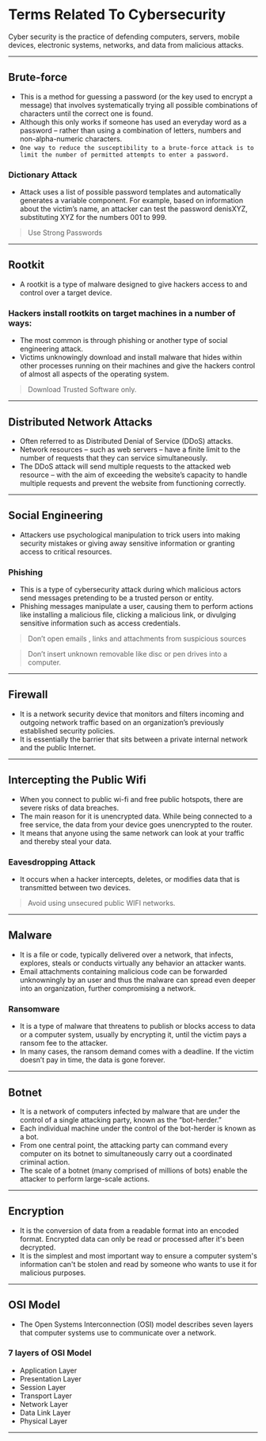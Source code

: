 # Terms Related To Cybersecurity

Cyber security is the practice of defending computers, servers, mobile devices, electronic systems, networks, and data from malicious attacks.

---

## Brute-force

- This is a method for guessing a password (or the key used to encrypt a message) that involves systematically trying all possible combinations of characters until the correct one is found.
- Although this only works if someone has used an everyday word as a password – rather than using a combination of letters, numbers and non-alpha-numeric characters.
- `One way to reduce the susceptibility to a brute-force attack is to limit the number of permitted attempts to enter a password.`

### Dictionary Attack

- Attack uses a list of possible password templates and automatically generates a variable component. For example, based on information about the victim’s name, an attacker can test the password denisXYZ, substituting XYZ for the numbers 001 to 999.

> Use Strong Passwords

---

## Rootkit

- A rootkit is a type of malware designed to give hackers access to and control over a target device.

### Hackers install rootkits on target machines in a number of ways:

- The most common is through phishing or another type of social engineering attack.
- Victims unknowingly download and install malware that hides within other processes running on their machines and give the hackers control of almost all aspects of the operating system.

> Download Trusted Software only.

---

## Distributed Network Attacks

- Often referred to as Distributed Denial of Service (DDoS) attacks.
- Network resources – such as web servers – have a finite limit to the number of requests that they can service simultaneously.
- The DDoS attack will send multiple requests to the attacked web resource – with the aim of exceeding the website’s capacity to handle multiple requests and prevent the website from functioning correctly.

---

## Social Engineering

- Attackers use psychological manipulation to trick users into making security mistakes or giving away sensitive information or granting access to critical resources.

### Phishing

- This is a type of cybersecurity attack during which malicious actors send messages pretending to be a trusted person or entity.
- Phishing messages manipulate a user, causing them to perform actions like installing a malicious file, clicking a malicious link, or divulging sensitive information such as access credentials.

> Don’t open emails , links and attachments from suspicious sources

> Don’t insert unknown removable like disc or pen drives into a computer.

---

## Firewall

- It is a network security device that monitors and filters incoming and outgoing network traffic based on an organization’s previously established security policies.
- It is essentially the barrier that sits between a private internal network and the public Internet.

---

## Intercepting the Public Wifi

- When you connect to public wi-fi and free public hotspots, there are severe risks of data breaches.
- The main reason for it is unencrypted data. While being connected to a free service, the data from your device goes unencrypted to the router.
- It means that anyone using the same network can look at your traffic and thereby steal your data.

### Eavesdropping Attack

- It occurs when a hacker intercepts, deletes, or modifies data that is transmitted between two devices.

> Avoid using unsecured public WIFI networks.

---

## Malware

- It is a file or code, typically delivered over a network, that infects, explores, steals or conducts virtually any behavior an attacker wants.
- Email attachments containing malicious code can be forwarded unknowningly by an user and thus the malware can spread even deeper into an organization, further compromising a network.

### Ransomware

- It is a type of malware that threatens to publish or blocks access to data or a computer system, usually by encrypting it, until the victim pays a ransom fee to the attacker.
- In many cases, the ransom demand comes with a deadline. If the victim doesn’t pay in time, the data is gone forever.

---

## Botnet

- It is a network of computers infected by malware that are under the control of a single attacking party, known as the “bot-herder.”
- Each individual machine under the control of the bot-herder is known as a bot.
- From one central point, the attacking party can command every computer on its botnet to simultaneously carry out a coordinated criminal action.
- The scale of a botnet (many comprised of millions of bots) enable the attacker to perform large-scale actions.

---

## Encryption

- It is the conversion of data from a readable format into an encoded format. Encrypted data can only be read or processed after it's been decrypted.
- It is the simplest and most important way to ensure a computer system's information can't be stolen and read by someone who wants to use it for malicious purposes.

---

## OSI Model

- The Open Systems Interconnection (OSI) model describes seven layers that computer systems use to communicate over a network.

### 7 layers of OSI Model

- Application Layer
- Presentation Layer
- Session Layer
- Transport Layer
- Network Layer
- Data Link Layer
- Physical Layer

---
